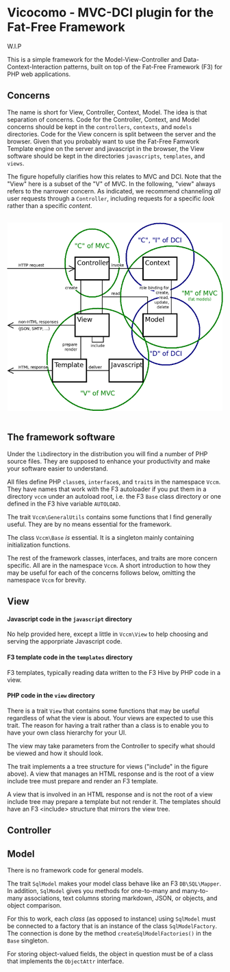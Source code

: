 # Vicocomo - MVC-DCI plugin for the Fat-Free Framework

W.I.P

This is a simple framework for the Model-View-Controller and
Data-Context-Interaction patterns, built on top of the Fat-Free Framework (F3)
for PHP web applications.


## Concerns

The name is short for View, Controller, Context, Model.  The idea is that
separation of concerns.  Code for the Controller, Context, and Model concerns
should be kept in the `controllers`, `contexts`, and `models` directories.
Code for the View concern is split between the server and the browser.  Given
that you probably want to use the Fat-Free Famwork Template engine on the
server and javascript in the browser, the View software should be kept in the
directories `javascripts`, `templates`, and `views`.

The figure hopefully clarifies how this relates to MVC and DCI.  Note that the
"View" here is a subset of the "V" of MVC.  In the following, "view" always
refers to the narrower concern.  As indicated, we recommend channeling *all*
user requests through a `Controller`, including requests for a specific *look*
rather than a specific *content*.

<br />
<img src="doc/conceptual-model.png">
<br />
<br />


## The framework software

Under the `lib`directory in the distribution you will find a number of PHP
source files.  They are supposed to enhance your productivity and make your
software easier to understand.

All files define PHP `class`es, `interface`s, and `trait`s in the namespace
`Vccm`.  They have names that work with the F3 autoloader if you put them in
a directory `vccm` under an autoload root, i.e. the F3 `Base` class
directory or one defined in the F3 hive variable `AUTOLOAD`.

The trait `Vccm\GeneralUtils` contains some functions that I find generally
useful.  They are by no means essential for the framework.

The class `Vccm\Base` *is* essential.  It is a singleton mainly containing
initialization functions.

The rest of the framework classes, interfaces, and traits are more concern
specific.  All are in the namespace `Vccm`.  A short introduction to how they
may be useful for each of the concerns follows below, omitting the namespace
`Vccm` for brevity.


## View

#### Javascript code in the `javascript` directory

No help provided here, except  a little in `Vccm\View` to help choosing and
serving the apporpriate Javascript code.


#### F3 template code in the `templates` directory

F3 templates, typically reading data written to the F3 Hive by PHP code in a
view.


#### PHP code in the `view` directory

There is a trait `View` that contains some functions that may be useful
regardless of what the view is about.  Your views are expected to use this
trait.  The reason for having a trait rather than a class is to enable you to
have your own class hierarchy for your UI.

The view may take parameters from the Controller to specify what should be
viewed and how it should look.

The trait implements a a tree structure for views ("include" in the figure
above).  A view that manages an HTML response and is the root of a view
include tree must prepare and render an F3 template.

A view that is involved in an HTML response and is not the root of a view
include tree may prepare a template but not render it.  The templates should
have an F3 &lt;include&gt; structure that mirrors the view tree.


## Controller


## Model

There is no framework code for general models.

The trait `SqlModel` makes your model class behave like an F3 `DB\SQL\Mapper`.
In addition, `SqlModel` gives you methods for one-to-many and many-to-many
associations, text columns storing markdown, JSON, or objects, and object
comparison.

For this to work, each *class* (as opposed to instance) using `SqlModel` must
be connected to a factory that is an instance of the class `SqlModelFactory`.
The connection is done by the method `createSqlModelFactories()` in the `Base`
singleton.

For storing object-valued fields, the object in question must be of a class
that implements the `ObjectAttr` interface.

